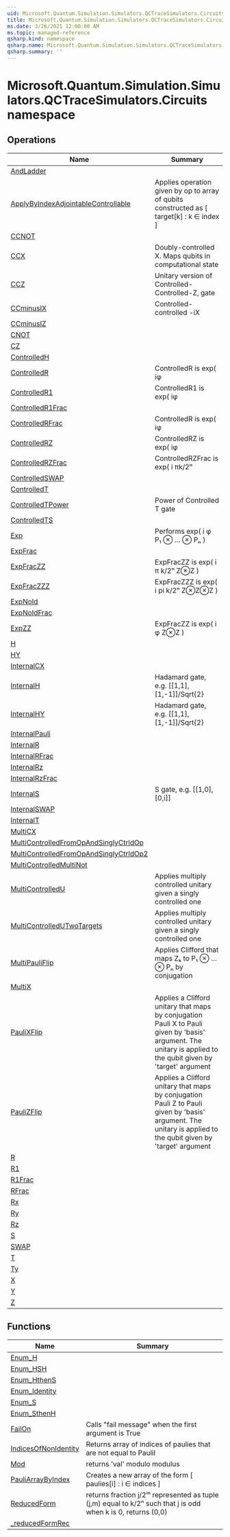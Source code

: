 ```yaml
---
uid: Microsoft.Quantum.Simulation.Simulators.QCTraceSimulators.Circuits
title: Microsoft.Quantum.Simulation.Simulators.QCTraceSimulators.Circuits namespace
ms.date: 3/26/2021 12:00:00 AM
ms.topic: managed-reference
qsharp.kind: namespace
qsharp.name: Microsoft.Quantum.Simulation.Simulators.QCTraceSimulators.Circuits
qsharp.summary: ''
---
```


# Microsoft.Quantum.Simulation.Simulators.QCTraceSimulators.Circuits namespace




<!-- summaries -->

## Operations

| Name | Summary |
|------|---------|
|[AndLadder](xref:Microsoft.Quantum.Simulation.Simulators.QCTraceSimulators.Circuits.AndLadder) | |
|[ApplyByIndexAdjointableControllable](xref:Microsoft.Quantum.Simulation.Simulators.QCTraceSimulators.Circuits.ApplyByIndexAdjointableControllable) |Applies operation given by op to array of qubits constructed as [ target[k] : k ∈ index ] |
|[CCNOT](xref:Microsoft.Quantum.Simulation.Simulators.QCTraceSimulators.Circuits.CCNOT) | |
|[CCX](xref:Microsoft.Quantum.Simulation.Simulators.QCTraceSimulators.Circuits.CCX) |Doubly-controlled X. Maps qubits in computational state |a,b,c⟩ to |a,b,(c⊕(a∧b)⟩ |
|[CCZ](xref:Microsoft.Quantum.Simulation.Simulators.QCTraceSimulators.Circuits.CCZ) |Unitary version of Controlled-Controlled-Z, gate |
|[CCminusIX](xref:Microsoft.Quantum.Simulation.Simulators.QCTraceSimulators.Circuits.CCminusIX) |Controlled-controlled -iX |
|[CCminusIZ](xref:Microsoft.Quantum.Simulation.Simulators.QCTraceSimulators.Circuits.CCminusIZ) | |
|[CNOT](xref:Microsoft.Quantum.Simulation.Simulators.QCTraceSimulators.Circuits.CNOT) | |
|[CZ](xref:Microsoft.Quantum.Simulation.Simulators.QCTraceSimulators.Circuits.CZ) | |
|[ControlledH](xref:Microsoft.Quantum.Simulation.Simulators.QCTraceSimulators.Circuits.ControlledH) | |
|[ControlledR](xref:Microsoft.Quantum.Simulation.Simulators.QCTraceSimulators.Circuits.ControlledR) |ControlledR is exp( iφ|1⟩⟨1|⊗P) on qubits 1 and 2 |
|[ControlledR1](xref:Microsoft.Quantum.Simulation.Simulators.QCTraceSimulators.Circuits.ControlledR1) |ControlledR1 is  exp( iφ|11⟩⟨11| ) |
|[ControlledR1Frac](xref:Microsoft.Quantum.Simulation.Simulators.QCTraceSimulators.Circuits.ControlledR1Frac) | |
|[ControlledRFrac](xref:Microsoft.Quantum.Simulation.Simulators.QCTraceSimulators.Circuits.ControlledRFrac) |ControlledR is exp( iφ|1⟩⟨1|⊗P) on qubits 1 and 2 |
|[ControlledRZ](xref:Microsoft.Quantum.Simulation.Simulators.QCTraceSimulators.Circuits.ControlledRZ) |ControlledRZ is exp( iφ|1⟩⟨1|⊗Z) |
|[ControlledRZFrac](xref:Microsoft.Quantum.Simulation.Simulators.QCTraceSimulators.Circuits.ControlledRZFrac) |ControlledRZFrac is exp( i πk/2ⁿ|1⟩⟨1|⊗Z) |
|[ControlledSWAP](xref:Microsoft.Quantum.Simulation.Simulators.QCTraceSimulators.Circuits.ControlledSWAP) | |
|[ControlledT](xref:Microsoft.Quantum.Simulation.Simulators.QCTraceSimulators.Circuits.ControlledT) | |
|[ControlledTPower](xref:Microsoft.Quantum.Simulation.Simulators.QCTraceSimulators.Circuits.ControlledTPower) |Power of Controlled T gate |
|[ControlledTS](xref:Microsoft.Quantum.Simulation.Simulators.QCTraceSimulators.Circuits.ControlledTS) | |
|[Exp](xref:Microsoft.Quantum.Simulation.Simulators.QCTraceSimulators.Circuits.Exp) |Performs exp( i φ P₁ ⊗ … ⊗ Pₙ ) |
|[ExpFrac](xref:Microsoft.Quantum.Simulation.Simulators.QCTraceSimulators.Circuits.ExpFrac) | |
|[ExpFracZZ](xref:Microsoft.Quantum.Simulation.Simulators.QCTraceSimulators.Circuits.ExpFracZZ) |ExpFracZZ is exp( i π k/2ⁿ Z⊗Z ) |
|[ExpFracZZZ](xref:Microsoft.Quantum.Simulation.Simulators.QCTraceSimulators.Circuits.ExpFracZZZ) |ExpFracZZZ is exp( i pi k/2ⁿ Z⊗Z⊗Z ) |
|[ExpNoId](xref:Microsoft.Quantum.Simulation.Simulators.QCTraceSimulators.Circuits.ExpNoId) | |
|[ExpNoIdFrac](xref:Microsoft.Quantum.Simulation.Simulators.QCTraceSimulators.Circuits.ExpNoIdFrac) | |
|[ExpZZ](xref:Microsoft.Quantum.Simulation.Simulators.QCTraceSimulators.Circuits.ExpZZ) |ExpFracZZ is exp( i φ Z⊗Z ) |
|[H](xref:Microsoft.Quantum.Simulation.Simulators.QCTraceSimulators.Circuits.H) | |
|[HY](xref:Microsoft.Quantum.Simulation.Simulators.QCTraceSimulators.Circuits.HY) | |
|[InternalCX](xref:Microsoft.Quantum.Simulation.Simulators.QCTraceSimulators.Circuits.InternalCX) | |
|[InternalH](xref:Microsoft.Quantum.Simulation.Simulators.QCTraceSimulators.Circuits.InternalH) |Hadamard gate, e.g. [[1,1],[1,-1]]/Sqrt{2} |
|[InternalHY](xref:Microsoft.Quantum.Simulation.Simulators.QCTraceSimulators.Circuits.InternalHY) |Hadamard gate, e.g. [[1,1],[1,-1]]/Sqrt{2} |
|[InternalPauli](xref:Microsoft.Quantum.Simulation.Simulators.QCTraceSimulators.Circuits.InternalPauli) | |
|[InternalR](xref:Microsoft.Quantum.Simulation.Simulators.QCTraceSimulators.Circuits.InternalR) | |
|[InternalRFrac](xref:Microsoft.Quantum.Simulation.Simulators.QCTraceSimulators.Circuits.InternalRFrac) | |
|[InternalRz](xref:Microsoft.Quantum.Simulation.Simulators.QCTraceSimulators.Circuits.InternalRz) | |
|[InternalRzFrac](xref:Microsoft.Quantum.Simulation.Simulators.QCTraceSimulators.Circuits.InternalRzFrac) | |
|[InternalS](xref:Microsoft.Quantum.Simulation.Simulators.QCTraceSimulators.Circuits.InternalS) |S gate, e.g. [[1,0],[0,i]] |
|[InternalSWAP](xref:Microsoft.Quantum.Simulation.Simulators.QCTraceSimulators.Circuits.InternalSWAP) | |
|[InternalT](xref:Microsoft.Quantum.Simulation.Simulators.QCTraceSimulators.Circuits.InternalT) | |
|[MultiCX](xref:Microsoft.Quantum.Simulation.Simulators.QCTraceSimulators.Circuits.MultiCX) | |
|[MultiControlledFromOpAndSinglyCtrldOp](xref:Microsoft.Quantum.Simulation.Simulators.QCTraceSimulators.Circuits.MultiControlledFromOpAndSinglyCtrldOp) | |
|[MultiControlledFromOpAndSinglyCtrldOp2](xref:Microsoft.Quantum.Simulation.Simulators.QCTraceSimulators.Circuits.MultiControlledFromOpAndSinglyCtrldOp2) | |
|[MultiControlledMultiNot](xref:Microsoft.Quantum.Simulation.Simulators.QCTraceSimulators.Circuits.MultiControlledMultiNot) | |
|[MultiControlledU](xref:Microsoft.Quantum.Simulation.Simulators.QCTraceSimulators.Circuits.MultiControlledU) |Applies multiply controlled unitary given a singly controlled one |
|[MultiControlledUTwoTargets](xref:Microsoft.Quantum.Simulation.Simulators.QCTraceSimulators.Circuits.MultiControlledUTwoTargets) |Applies multiply controlled unitary given a singly controlled one |
|[MultiPauliFlip](xref:Microsoft.Quantum.Simulation.Simulators.QCTraceSimulators.Circuits.MultiPauliFlip) |Applies Clifford that maps Zₖ to P₁ ⊗ … ⊗ Pₙ by conjugation |
|[MultiX](xref:Microsoft.Quantum.Simulation.Simulators.QCTraceSimulators.Circuits.MultiX) | |
|[PauliXFlip](xref:Microsoft.Quantum.Simulation.Simulators.QCTraceSimulators.Circuits.PauliXFlip) |Applies a Clifford unitary that maps by conjugation Pauli X to Pauli given by 'basis' argument. The unitary is applied to the qubit given by 'target' argument |
|[PauliZFlip](xref:Microsoft.Quantum.Simulation.Simulators.QCTraceSimulators.Circuits.PauliZFlip) |Applies a Clifford unitary that maps by conjugation Pauli Z to Pauli given by 'basis' argument. The unitary is applied to the qubit given by 'target' argument |
|[R](xref:Microsoft.Quantum.Simulation.Simulators.QCTraceSimulators.Circuits.R) | |
|[R1](xref:Microsoft.Quantum.Simulation.Simulators.QCTraceSimulators.Circuits.R1) | |
|[R1Frac](xref:Microsoft.Quantum.Simulation.Simulators.QCTraceSimulators.Circuits.R1Frac) | |
|[RFrac](xref:Microsoft.Quantum.Simulation.Simulators.QCTraceSimulators.Circuits.RFrac) | |
|[Rx](xref:Microsoft.Quantum.Simulation.Simulators.QCTraceSimulators.Circuits.Rx) | |
|[Ry](xref:Microsoft.Quantum.Simulation.Simulators.QCTraceSimulators.Circuits.Ry) | |
|[Rz](xref:Microsoft.Quantum.Simulation.Simulators.QCTraceSimulators.Circuits.Rz) | |
|[S](xref:Microsoft.Quantum.Simulation.Simulators.QCTraceSimulators.Circuits.S) | |
|[SWAP](xref:Microsoft.Quantum.Simulation.Simulators.QCTraceSimulators.Circuits.SWAP) | |
|[T](xref:Microsoft.Quantum.Simulation.Simulators.QCTraceSimulators.Circuits.T) | |
|[Ty](xref:Microsoft.Quantum.Simulation.Simulators.QCTraceSimulators.Circuits.Ty) | |
|[X](xref:Microsoft.Quantum.Simulation.Simulators.QCTraceSimulators.Circuits.X) | |
|[Y](xref:Microsoft.Quantum.Simulation.Simulators.QCTraceSimulators.Circuits.Y) | |
|[Z](xref:Microsoft.Quantum.Simulation.Simulators.QCTraceSimulators.Circuits.Z) | |

## Functions

| Name | Summary |
|------|---------|
|[Enum_H](xref:Microsoft.Quantum.Simulation.Simulators.QCTraceSimulators.Circuits.Enum_H) | |
|[Enum_HSH](xref:Microsoft.Quantum.Simulation.Simulators.QCTraceSimulators.Circuits.Enum_HSH) | |
|[Enum_HthenS](xref:Microsoft.Quantum.Simulation.Simulators.QCTraceSimulators.Circuits.Enum_HthenS) | |
|[Enum_Identity](xref:Microsoft.Quantum.Simulation.Simulators.QCTraceSimulators.Circuits.Enum_Identity) | |
|[Enum_S](xref:Microsoft.Quantum.Simulation.Simulators.QCTraceSimulators.Circuits.Enum_S) | |
|[Enum_SthenH](xref:Microsoft.Quantum.Simulation.Simulators.QCTraceSimulators.Circuits.Enum_SthenH) | |
|[FailOn](xref:Microsoft.Quantum.Simulation.Simulators.QCTraceSimulators.Circuits.FailOn) |Calls "fail message" when the first argument is True |
|[IndicesOfNonIdentity](xref:Microsoft.Quantum.Simulation.Simulators.QCTraceSimulators.Circuits.IndicesOfNonIdentity) |Returns array of indices of paulies that are not equal to PauliI |
|[Mod](xref:Microsoft.Quantum.Simulation.Simulators.QCTraceSimulators.Circuits.Mod) |returns 'val' modulo modulus |
|[PauliArrayByIndex](xref:Microsoft.Quantum.Simulation.Simulators.QCTraceSimulators.Circuits.PauliArrayByIndex) |Creates a new array of the form [ paulies[i] : i ∈ indices ] |
|[ReducedForm](xref:Microsoft.Quantum.Simulation.Simulators.QCTraceSimulators.Circuits.ReducedForm) |returns fraction j/2ᵐ represented as tuple (j,m) equal to k/2ⁿ such that j is odd when k is 0, returns (0,0) |
|[_reducedFormRec](xref:Microsoft.Quantum.Simulation.Simulators.QCTraceSimulators.Circuits._reducedFormRec) | |

<!-- /summaries -->

